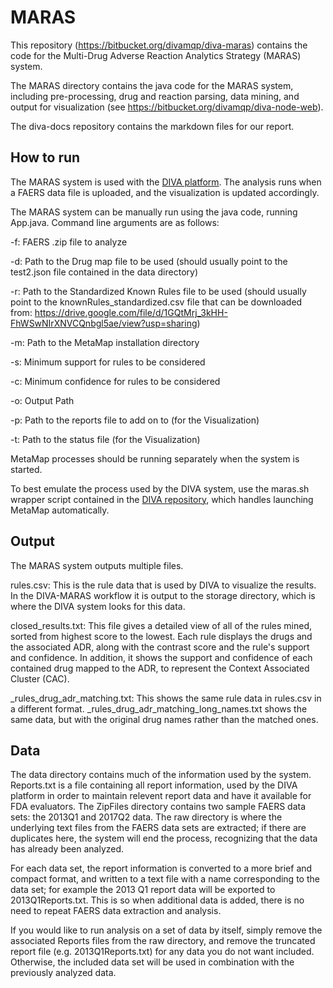 # MARAS

This repository (https://bitbucket.org/divamqp/diva-maras) contains the code for the Multi-Drug Adverse Reaction Analytics Strategy (MARAS) system. 

The MARAS directory contains the java code for the MARAS system, including pre-processing, drug and reaction parsing, data mining, and output for visualization (see https://bitbucket.org/divamqp/diva-node-web). 

The diva-docs repository contains the markdown files for our report.

## How to run

The MARAS system is used with the [DIVA platform](diva.wpi.edu:3000). The analysis runs when a FAERS data file is uploaded, and the visualization is updated accordingly.

The MARAS system can be manually run using the java code, running App.java. Command line arguments are as follows:

-f: FAERS .zip file to analyze

-d: Path to the Drug map file to be used (should usually point to the test2.json file contained in the data directory)

-r: Path to the Standardized Known Rules file to be used (should usually point to the knownRules_standardized.csv file that can be downloaded from: https://drive.google.com/file/d/1GQtMrj_3kHH-FhWSwNIrXNVCQnbgl5ae/view?usp=sharing)

-m: Path to the MetaMap installation directory

-s: Minimum support for rules to be considered

-c: Minimum confidence for rules to be considered

-o: Output Path

-p: Path to the reports file to add on to (for the Visualization)

-t: Path to the status file (for the Visualization)

MetaMap processes should be running separately when the system is started.

To best emulate the process used by the DIVA system, use the maras.sh wrapper script contained in the [DIVA repository](https://bitbucket.org/divamqp/diva-node-web), which handles launching MetaMap automatically.

## Output

The MARAS system outputs multiple files.

rules.csv: This is the rule data that is used by DIVA to visualize the results. In the DIVA-MARAS workflow it is output to the storage directory, which is where the DIVA system looks for this data. 

closed_results.txt: This file gives a detailed view of all of the rules mined, sorted from highest score to the lowest. Each rule displays the drugs and the associated ADR, along with the contrast score and the rule's support and confidence. In addition, it shows the support and confidence of each contained drug mapped to the ADR, to represent the Context Associated Cluster (CAC).

_rules_drug_adr_matching.txt: This shows the same rule data in rules.csv in a different format. _rules_drug_adr_matching_long_names.txt shows the same data, but with the original drug names rather than the matched ones.

## Data

The data directory contains much of the information used by the system. Reports.txt is a file containing all report information, used by the DIVA platform in order to maintain relevent report data and have it available for FDA evaluators. The ZipFiles directory contains two sample FAERS data sets: the 2013Q1 and 2017Q2 data. The raw directory is where the underlying text files from the FAERS data sets are extracted; if there are duplicates here, the system will end the process, recognizing that the data has already been analyzed. 

For each data set, the report information is converted to a more brief and compact format, and written to a text file with a name corresponding to the data set; for example the 2013 Q1 report data will be exported to 2013Q1Reports.txt. This is so when additional data is added, there is no need to repeat FAERS data extraction and analysis.

If you would like to run analysis on a set of data by itself, simply remove the associated Reports files from the raw directory, and remove the truncated report file (e.g. 2013Q1Reports.txt) for any data you do not want included. Otherwise, the included data set will be used in combination with the previously analyzed data. 